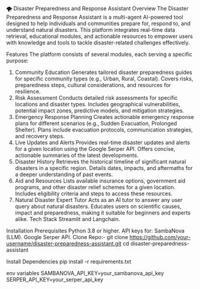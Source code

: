 🌪️ Disaster Preparedness and Response Assistant
Overview
The Disaster Preparedness and Response Assistant is a multi-agent AI-powered tool designed to help individuals and communities prepare for, respond to, and understand natural disasters. This platform integrates real-time data retrieval, educational modules, and actionable resources to empower users with knowledge and tools to tackle disaster-related challenges effectively.

Features
The platform consists of several modules, each serving a specific purpose:

1. Community Education
Generates tailored disaster preparedness guides for specific community types (e.g., Urban, Rural, Coastal).
Covers risks, preparedness steps, cultural considerations, and resources for resilience.
2. Risk Assessment
Conducts detailed risk assessments for specific locations and disaster types.
Includes geographical vulnerabilities, potential impact zones, predictive models, and mitigation strategies.
3. Emergency Response Planning
Creates actionable emergency response plans for different scenarios (e.g., Sudden Evacuation, Prolonged Shelter).
Plans include evacuation protocols, communication strategies, and recovery steps.
4. Live Updates and Alerts
Provides real-time disaster updates and alerts for a given location using the Google Serper API.
Offers concise, actionable summaries of the latest developments.
5. Disaster History
Retrieves the historical timeline of significant natural disasters in a specific region.
Details dates, impacts, and aftermaths for a deeper understanding of past events.
6. Aid and Resources
Lists available insurance options, government aid programs, and other disaster relief schemes for a given location.
Includes eligibility criteria and steps to access these resources.
7. Natural Disaster Expert Tutor
Acts as an AI tutor to answer any user query about natural disasters.
Educates users on scientific causes, impact and preparedness, making it suitable for beginners and experts alike.
Tech Stack
Streamlit and Langchain.

Installation
Prerequisites
Python 3.8 or higher.
API keys for:
SambaNova (LLM).
Google Serper API.
Clone Repo:-
git clone https://github.com/your-username/disaster-preparedness-assistant.git
cd disaster-preparedness-assistant

Install Dependencies
pip install -r requirements.txt

env variables 
SAMBANOVA_API_KEY=your_sambanova_api_key
SERPER_API_KEY=your_serper_api_key
